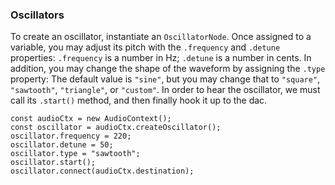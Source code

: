 ### Oscillators

To create an oscillator, instantiate an `OscillatorNode`.  Once assigned to a
variable, you may adjust its pitch with the `.frequency` and `.detune`
properties: `.frequency` is a number in Hz; `.detune` is a number in cents.  In
addition, you may change the shape of the waveform by assigning the `.type`
property:  The default value is `"sine"`, but you may change that to
`"square"`, `"sawtooth"`, `"triangle"`, or `"custom"`.  In order to hear the
oscillator, we must call its `.start()` method, and then finally hook it up to
the dac.

	const audioCtx = new AudioContext();
	const oscillator = audioCtx.createOscillator();
	oscillator.frequency = 220;
	oscillator.detune = 50;
	oscillator.type = "sawtooth";
	oscillator.start();
	oscillator.connect(audioCtx.destination);
